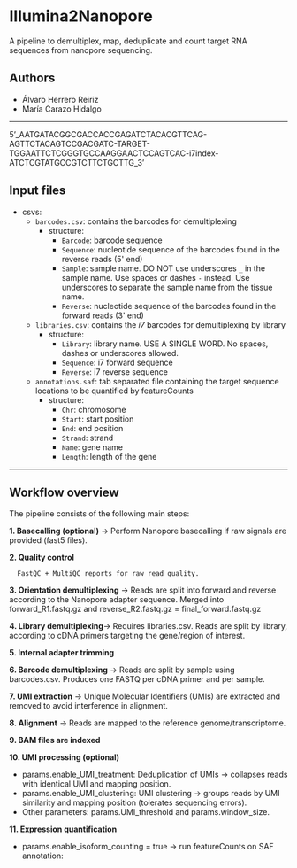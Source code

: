 # Illumina2Nanopore
A pipeline to demultiplex, map, deduplicate and count target RNA sequences from nanopore sequencing. 

## Authors
- Álvaro Herrero Reiriz
- María Carazo Hidalgo

---

5’_AATGATACGGCGACCACCGAGATCTACACGTTCAG-AGTTCTACAGTCCGACGATC-TARGET-TGGAATTCTCGGGTGCCAAGGAACTCCAGTCAC-i7index-ATCTCGTATGCCGTCTTCTGCTTG_3’


## Input files

* csvs:
    * `barcodes.csv`: contains the barcodes for demultiplexing
        * structure:
            * `Barcode`: barcode sequence
            * `Sequence`: nucleotide sequence of the barcodes found in the reverse reads (5' end)
            * `Sample`: sample name. DO NOT use underscores `_` in the sample name. Use spaces or dashes `-` instead. Use underscores to separate the sample name from the tissue name.
            * `Reverse`: nucleotide sequence of the barcodes found in the forward reads (3' end)
    * `libraries.csv`: contains the *i7* barcodes for demultiplexing by library
        * structure:
            * `Library`: library name. USE A SINGLE WORD. No spaces, dashes or underscores allowed.
            * `Sequence`: i7 forward sequence
            * `Reverse`: i7 reverse sequence
    * `annotations.saf`: tab separated file containing the target sequence locations to be quantified by featureCounts
        * structure:
            * `Chr`: chromosome
            * `Start`: start position
            * `End`: end position
            * `Strand`: strand
            * `Name`: gene name
            * `Length`: length of the gene
         
---

## Workflow overview

The pipeline consists of the following main steps:

   **1. Basecalling (optional)** -> Perform Nanopore basecalling if raw signals are provided (fast5 files).

   **2. Quality control**

      FastQC + MultiQC reports for raw read quality.

   **3. Orientation demultiplexing** -> Reads are split into forward and reverse according to the Nanopore adapter sequence. Merged into forward_R1.fastq.gz and reverse_R2.fastq.gz = final_forward.fastq.gz

   **4. Library demultiplexing**-> Requires libraries.csv. Reads are split by library, according to cDNA primers targeting the gene/region of interest.

   **5. Internal adapter trimming**

   **6. Barcode demultiplexing** -> Reads are split by sample using barcodes.csv. Produces one FASTQ per cDNA primer and per sample.

   **7. UMI extraction** -> Unique Molecular Identifiers (UMIs) are extracted and removed to avoid interference in alignment.

   **8. Alignment** -> Reads are mapped to the reference genome/transcriptome.

   **9. BAM files are indexed**

   **10. UMI processing (optional)** 
   - params.enable_UMI_treatment: Deduplication of UMIs → collapses reads with identical UMI and mapping position.
   - params.enable_UMI_clustering: UMI clustering → groups reads by UMI similarity and mapping position (tolerates sequencing errors).
   - Other parameters: params.UMI_threshold and params.window_size.

   **11. Expression quantification**
   - params.enable_isoform_counting = true → run featureCounts on SAF annotation:

